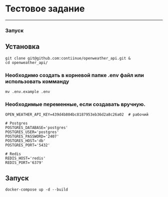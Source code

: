 # Тестовое задание
___

### Запуск

## Установка

```shell
git clone git@github.com:contiinue/openweather_api.git &
cd openweather_api/
```

### Необходимо создать в корневой папке .env файл или использовать комманду

```shell
mv .env.example .env
```

### Необходимые переменные, если создавать вручную.
```dotenv
OPEN_WEATHER_API_KEY=439d4b804bc8187953eb36d2a8c26a02  # рабочий 

# Postgres
POSTGRES_DATABASE='postgres'
POSTGRES_USER='postgres'
POSTGRES_PASSWORD='2407'
POSTGRES_HOST='db'
POSTGRES_PORT='5432'

# Redis
REDIS_HOST='redis'
REDIS_PORT='6379'

```

## Запуск
```
docker-compose up -d --build
```